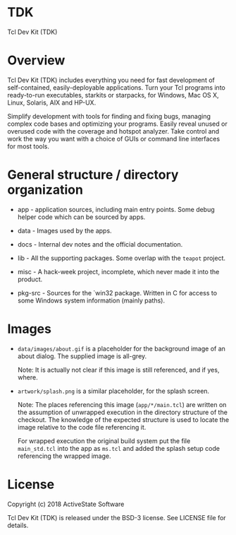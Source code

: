 # TDK
Tcl Dev Kit (TDK)

# Overview

Tcl Dev Kit (TDK) includes everything you need for fast development of self-contained, easily-deployable applications. Turn your Tcl programs into ready-to-run executables, starkits or starpacks, for Windows, Mac OS X, Linux, Solaris, AIX and HP-UX.

Simplify development with tools for finding and fixing bugs, managing complex code bases and optimizing your programs. Easily reveal unused or overused code with the coverage and hotspot analyzer. Take control and work the way you want with a choice of GUIs or command line interfaces for most tools.


# General structure / directory organization

   * app - application sources, including main entry points. Some
     debug helper code which can be sourced by apps.
   
   * data - Images used by the apps.
   
   * docs - Internal dev notes and the official documentation.
   
   * lib - All the supporting packages. Some overlap with the `teapot`
     project.
   
   * misc - A hack-week project, incomplete, which never made it into
     the product.
   
   * pkg-src - Sources for the `win32 package. Written in C for access
     to some Windows system information (mainly paths).

# Images

   * `data/images/about.gif` is a placeholder for the background image
     of an about dialog. The supplied image is all-grey.

     Note: It is actually not clear if this image is still referenced,
     and if yes, where.

   * `artwork/splash.png` is a similar placeholder, for the splash
     screen.

     Note: The places referencing this image (`app/*/main.tcl`) are
     written on the assumption of unwrapped execution in the directory
     structure of the checkout. The knowledge of the expected
     structure is used to locate the image relative to the code file
     referencing it.

     For wrapped execution the original build system put the file
     `main_std.tcl` into the app as `ms.tcl` and added the splash
     setup code referencing the wrapped image.
     
# License

Copyright (c) 2018 ActiveState Software

Tcl Dev Kit (TDK) is released under the BSD-3 license. See LICENSE file for details.

